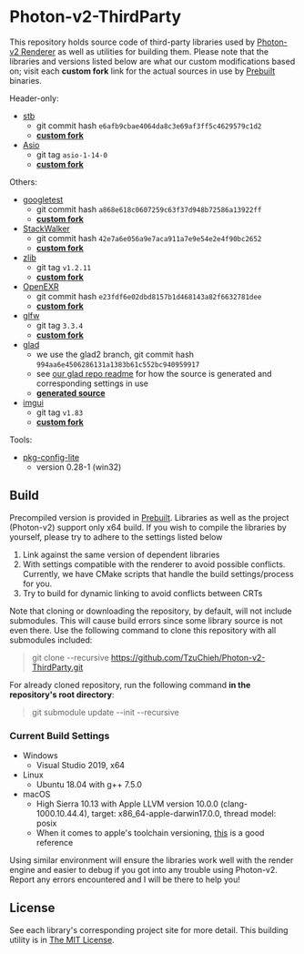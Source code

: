 # Photon-v2-ThirdParty

This repository holds source code of third-party libraries used by [Photon-v2 Renderer](https://github.com/TzuChieh/Photon-v2) as well as utilities for building them. Please note that the libraries and versions listed below are what our custom modifications based on; visit each __custom fork__ link for the actual sources in use by [Prebuilt](./Prebuilt/) binaries.

Header-only:

* [stb](https://github.com/nothings/stb)
  * git commit hash `e6afb9cbae4064da8c3e69af3ff5c4629579c1d2`
  * [__custom fork__](https://github.com/TzuChieh/stb/tree/photon)
* [Asio](https://github.com/chriskohlhoff/asio)
  * git tag `asio-1-14-0`
  * [__custom fork__](https://github.com/TzuChieh/asio/tree/photon)

Others:

* [googletest](https://github.com/google/googletest)
  * git commit hash `a868e618c0607259c63f37d948b72586a13922ff`
  * [__custom fork__](https://github.com/TzuChieh/googletest/tree/photon)
* [StackWalker](https://github.com/JochenKalmbach/StackWalker)
  * git commit hash `42e7a6e056a9e7aca911a7e9e54e2e4f90bc2652`
  * [__custom fork__](https://github.com/TzuChieh/StackWalker/tree/photon)
* [zlib](https://github.com/madler/zlib)
  * git tag `v1.2.11`
  * [__custom fork__](https://github.com/TzuChieh/zlib/tree/photon)
* [OpenEXR](https://github.com/openexr/openexr)
  * git commit hash `e23fdf6e02dbd8157b1d468143a82f6632781dee`
  * [__custom fork__](https://github.com/TzuChieh/openexr/tree/photon)
* [glfw](https://github.com/glfw/glfw)
  * git tag `3.3.4`
  * [__custom fork__](https://github.com/TzuChieh/glfw/tree/photon)
* [glad](https://github.com/Dav1dde/glad)
  * we use the glad2 branch, git commit hash `994aa6e4506286131a1383b61c552bc940959917`
  * see [our glad repo readme](https://github.com/TzuChieh/glad/tree/photon) for how the source is generated and corresponding settings in use
  * [__generated source__](https://github.com/TzuChieh/glad/tree/photon)
* [imgui](https://github.com/ocornut/imgui)
  * git tag `v1.83`
  * [__custom fork__](https://github.com/TzuChieh/imgui/tree/photon)

Tools:

* [pkg-config-lite](https://sourceforge.net/projects/pkgconfiglite/)
  * version 0.28-1 (win32)

## Build

Precompiled version is provided in [Prebuilt](./Prebuilt). Libraries as well as the project (Photon-v2) support only x64 build. If you wish to compile the libraries by yourself, please try to adhere to the settings listed below

1. Link against the same version of dependent libraries
2. With settings compatible with the renderer to avoid possible conflicts. Currently, we have CMake scripts that handle the build settings/process for you.
3. Try to build for dynamic linking to avoid conflicts between CRTs

Note that cloning or downloading the repository, by default, will not include submodules. This will cause build errors since some library source is not even there. Use the following command to clone this repository with all submodules included:

> git clone --recursive https://github.com/TzuChieh/Photon-v2-ThirdParty.git

For already cloned repository, run the following command **in the repository's root directory**:

> git submodule update --init --recursive

### Current Build Settings

* Windows
  * Visual Studio 2019, x64
* Linux
  * Ubuntu 18.04 with g++ 7.5.0
* macOS
  * High Sierra 10.13 with Apple LLVM version 10.0.0 (clang-1000.10.44.4), target: x86_64-apple-darwin17.0.0, thread model: posix
  * When it comes to apple's toolchain versioning, [this](https://gist.github.com/yamaya/2924292) is a good reference

Using similar environment will ensure the libraries work well with the render engine and easier to debug if you got into any trouble using Photon-v2. Report any errors encountered and I will be there to help you!

## License

See each library's corresponding project site for more detail. This building utility is in [The MIT License](LICENSE).

